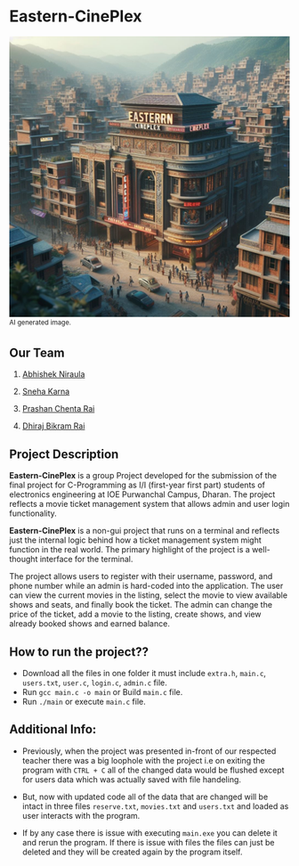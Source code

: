 # **Eastern-CinePlex** #
![Eastern Cineplex](Pic-Eastern-Cineplex.jpeg)
<sup>AI generated image.</sup>

## **Our Team** ##
1) [Abhishek Niraula](https://github.com/AbhishekNiraula)

2) [Sneha Karna](https://github.com/snehaa1278)

3) [Prashan Chenta Rai](https://github.com/PrashanRaii)

4) [Dhiraj Bikram Rai](https://github.com/hdhirajbrai17)


## **Project Description** ##

**Eastern-CinePlex** is a group Project developed for the submission of the final project for C-Programming as I/I (first-year first part) students of electronics engineering at IOE Purwanchal Campus, Dharan. The project reflects a movie ticket management system that allows admin and user login functionality.

**Eastern-CinePlex** is a non-gui project that runs on a terminal and reflects just the internal logic behind how a ticket management system might function in the real world. The primary highlight of the project is a well-thought interface for the terminal.

The project allows users to register with their username, password, and phone number while an admin is hard-coded into the application. The user can view the current movies in the listing, select the movie to view available shows and seats, and finally book the ticket. The admin can change the price of the ticket, add a movie to the listing, create shows, and view already booked shows and earned balance.

## How to run the project??
- Download all the files in one folder it must include `extra.h`, `main.c`, `users.txt`, `user.c`, `login.c`, `admin.c` file.
- Run `gcc main.c -o main` or Build `main.c` file.
- Run `./main` or execute `main.c` file.

## Additional Info:
- Previously, when the project was presented in-front of our respected teacher there was a big loophole with the project i.e on exiting the program with `CTRL + C` all of the changed data would be flushed except for users data which was actually saved with file handeling.

- But, now with updated code all of the data that are changed will be intact in three files `reserve.txt`, `movies.txt` and `users.txt`
and loaded as user interacts with the program.
- If by any case there is issue with executing `main.exe` you can delete it and rerun the program. If there is issue with files the files can just be deleted and they will be created again by the program itself.